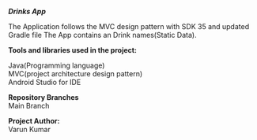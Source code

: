 ***Drinks App***

The Application follows the MVC design pattern with SDK 35 and updated Gradle file The App contains an Drink names(Static Data).

**Tools and libraries used in the project:**

Java(Programming language)<br>
MVC(project architecture design pattern)<br>
Android Studio for IDE

**Repository Branches**<br>
Main Branch

**Project Author:**<br>
Varun Kumar
